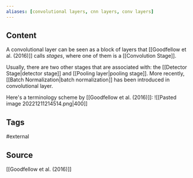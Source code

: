 ```yaml
---
aliases: [convolutional layers, cnn layers, conv layers]
---
```

## Content
A convolutional layer can be seen as a block of layers that [[Goodfellow et al. (2016)]] calls *stages*, where one of them is a [[Convolution Stage]].

Usually, there are two other stages that are associated with: the [[Detector Stage|detector stage]] and [[Pooling layer|pooling stage]]. More recently, [[Batch Normalization|batch normalization]] has been introduced in convolutional layer.

Here's a terminology scheme by [[Goodfellow et al. (2016)]]:
![[Pasted image 20221211214514.png|400]]


## Tags
#external 

## Source
[[Goodfellow et al. (2016)]]


 